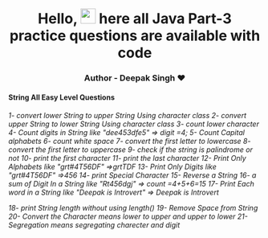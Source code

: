 
  <h1 align="center">
  Hello, 
  <img src="https://media.giphy.com/media/hvRJCLFzcasrR4ia7z/giphy.gif" width="30px"/>
      here all Java Part-3 practice questions are available with code
</h1>
<h3 align="center">
Author - Deepak Singh ❤️
</h3>

<h4> String All Easy Level Questions</h4>
<h6>
1- convert lower String to upper String Using character class
2- convert upper String to lower String Using character class
3- count lower character
4- Count digits in String like "dee453dfe5" => digit =4;
5- Count Capital alphabets 
6- count white space
7- convert the first letter to lowercase
8- convert the first letter to uppercase
9- check if the string is palindrome or not
10- print the first character
11- print the last character
12- Print Only Alphabets like "grt#4T56DF" =>grtTDF
13- Print Only Digits like "grt#4T56DF" =>456
14- print Special Character
15- Reverse a String
16- a sum of Digit In a String like "Rt456dgj"  => count =4+5+6=15
17- Print Each word in a String like "Deepak is Introvert" => Deepak
                                                              is
                                                              Introvert

18- print String length without using length()
19- Remove Space from String
20- Convert the Character means lower to upper and upper to lower
21- Segregation means segregating charecter and digit

</h6>
